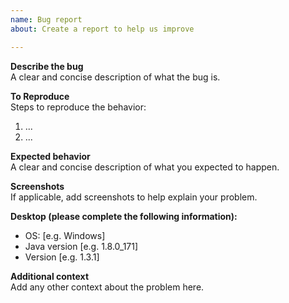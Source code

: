 ```yaml
---
name: Bug report
about: Create a report to help us improve

---
```


<!-- Please search existing issues to avoid creating duplicates. -->

**Describe the bug**  
A clear and concise description of what the bug is.

**To Reproduce**  
Steps to reproduce the behavior:
1. ...
2. ...

**Expected behavior**  
A clear and concise description of what you expected to happen.

**Screenshots**  
If applicable, add screenshots to help explain your problem.

<!-- (These can all be found from Shuffleboard "Help > About" menu) -->
**Desktop (please complete the following information):**
 - OS: [e.g. Windows]
 - Java version [e.g. 1.8.0_171]
 - Version [e.g. 1.3.1]

**Additional context**  
Add any other context about the problem here.
